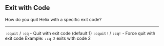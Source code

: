 ## Exit with Code

How do you quit Helix with a specific exit code?

---

`:cquit` / `:cq` - Quit with exit code (default 1)
`:cquit!` / `:cq!` - Force quit with exit code
Example: `:cq 2` exits with code 2


